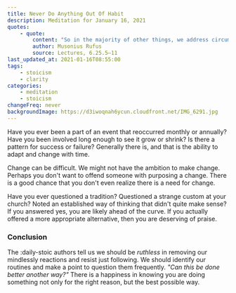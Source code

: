 ```yaml
---
title: Never Do Anything Out Of Habit
description: Meditation for January 16, 2021
quotes: 
    - quote:
        content: "So in the majority of other things, we address circumstances not in accordance with the right assumptions, but mostly by following wretched habit. Since all that I've said is the case, the person in training must seek to rise above, so as to stop seeking out pleasure and steering away from pain; to stop clinging to living and abhorring death; and in the case of property and money, to stop valuing receiving over giving."
        author: Musonius Rufus
        source: Lectures, 6.25.5–11
last_updated_at: 2021-01-16T08:55:00
tags:
    - stoicism
    - clarity
categories:
    - meditation
    - stoicism
changeFreq: never
backgroundImage: https://d3iwoqnah6ycun.cloudfront.net/IMG_6291.jpg
---
```


Have you ever been a part of an event that reoccurred monthly or annually? Have you been involved long enough to see it 
grow or shrink? Is there a pattern for success or failure? Generally there is, and that is the ability to adapt and 
change with time.

Change can be difficult. We might not have the ambition to make change. Perhaps you don't want to offend someone with 
purposing a change. There is a good chance that you don't even realize there is a need for change.

Have you ever questioned a tradition? Questioned a strange custom at your church? Noted an established way of thinking 
that didn't quite make sense? If you answered yes, you are likely ahead of the curve. If you actually offered a more 
appropriate alternative, then you are deserving of praise.

### Conclusion

The :daily-stoic authors tell us we should be *ruthless* in removing our mindlessly reactions and resist just 
following. We should identify our routines and make a point to question them frequently. *"Can this be done better 
another way?"* There is a happiness in knowing you are doing something not only for the right reason, but the best 
possible way.
